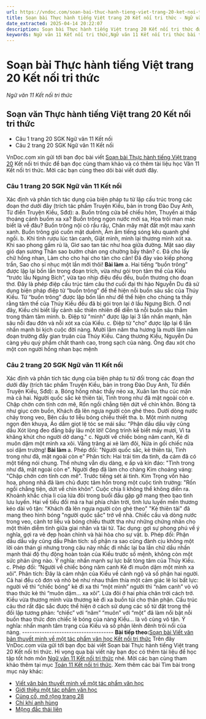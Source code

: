 ```yaml
---
url: https://vndoc.com/soan-bai-thuc-hanh-tieng-viet-trang-20-ket-noi-tri-thuc-304141
title: Soạn bài Thực hành tiếng Việt trang 20 Kết nối tri thức - Ngữ văn 11 Kết nối tri thức - VnDoc.com
date_extracted: 2025-04-14 20:22:07
description: Soạn bài Thực hành tiếng Việt trang 20 Kết nối tri thức được VnDoc.com sưu tầm và xin gửi tới bạn đọc cùng tham khảo nhé.
keywords: Ngữ văn 11 Kết nối tri thức,Ngữ văn 11 Kết nối tri thức bài thực hành tiếng việt trang 20,Soạn văn 11 Kết nối tri thức,văn 11 kết nối tri thức,soạn văn 11 kết nối tri thức với cuộc sống,ngữ văn 11 kết nối,Soạn bài Thực hành tiếng Việt trang 20 Kết nối tri thức,Soạn bài Thực hành tiếng Việt trang 20,Soạn bài Thực hành tiếng Việt,Thực hành tiếng Việt trang 20,Soạn văn Thực hành tiếng Việt trang 20
---
```


# Soạn bài Thực hành tiếng Việt trang 20 Kết nối tri thức
 _Ngữ văn 11 Kết nối tri thức_
## Soạn văn Thực hành tiếng Việt trang 20 Kết nối tri thức
  * Câu 1 trang 20 SGK Ngữ văn 11 Kết nối
  * Câu 2 trang 20 SGK Ngữ văn 11 Kết nối

VnDoc.com xin gửi tới bạn đọc bài viết [Soạn bài Thực hành tiếng Việt trang 20](<https://vndoc.com/soan-bai-thuc-hanh-tieng-viet-trang-20-ket-noi-tri-thuc-304141>) Kết nối tri thức để bạn đọc cùng tham khảo và có thêm tài liệu học Văn 11 Kết nối tri thức. Mời các bạn cùng theo dõi bài viết dưới đây.
### Câu 1 trang 20 SGK Ngữ văn 11 Kết nối
Xác định và phân tích tác dụng của biện pháp tu từ lặp cấu trúc trong các đoạn thơ dưới đây \(trích tác phẩm Truyện Kiều, bản in trong Đào Duy Anh, Từ điển Truyện Kiều, Sđd\):
a.
Buồn trông cửa bể chiều hôm,
Thuyền ai thấp thoáng cánh buồm xa xa?
Buồn trông ngọn nước mới sa,
Hoa trôi man mác biết là về đâu?
Buồn trông nội cỏ rầu rầu,
Chân mây mặt đất một màu xanh xanh.
Buồn trông gió cuốn mặt duềnh,
Ầm ầm tiếng sóng kêu quanh ghế ngồi.
b.
Khi tỉnh rượu lúc tàn canh,
Giật mình, mình lại thương mình xót xa.
Khi sao phong gấm rủ là,
Gìơ sao tan tác như hoa giữa đường.
Mặt sao dày gió dạn sương
Thân sao bướm chán ong chường bấy thân?
c.
Đã cho lấy chữ hồng nhan,
Làm cho cho hại cho tàn cho cân\!
Đã đày vào kiếp phong trần,
Sao cho sỉ nhục một lần mới thôi\!
**Bài làm**
a. Hai tiếng “buồn trông” được lặp lại bốn lần trong đoạn trích, vừa như gói trọn tâm thế của Kiều “trước lầu Ngưng Bích”, vừa tạo nhịp điệu đều đều, buồn thương cho đoạn thơ. Đây là phép điệp cấu trúc tám câu thơ cuối đại thi hào Nguyễn Du đã sử dụng biện pháp điệp từ “buồn trông” để thể hiện nỗi buồn sâu sắc của Thúy Kiều. Từ “buồn trông” được lặp bốn lần như để thể hiện cho chúng ta thấy rằng tâm thế của Thúy Kiều đều đã bị gói trọn lại ở lầu Ngưng Bích. Ở nơi đây, Kiều chỉ biết lấy cảnh sắc thiên nhiên để diễn tả nỗi buồn sâu thẳm trong thâm tâm mình.
b. Điệp từ "mình" được lặp lại 3 lần nhấn mạnh, hằn sâu nỗi đau đớn và nỗi xót xa của Kiều.
c. Điệp từ "cho" được lặp lại 6 lần nhấn mạnh bi kịch cuộc đời nàng. Mười lăm năm tha hương là mười lăm năm đoạn trường đầy gian truân của Thúy Kiều. Càng thương Kiều, Nguyễn Du càng yêu quý phẩm chất thanh cao, trong sạch của nàng. Ông đau xót cho một con người hồng nhan bạc mệnh
### Câu 2 trang 20 SGK Ngữ văn 11 Kết nối
Xác định và phân tích tác dụng của biện pháp tu từ đối trong các đoạn thơ dưới đây \(trích tác phẩm Truyện Kiều, bản in trong Đào Duy Anh, Từ điển Truyện Kiều, Sđd\):
a.
Bóng hồng nhác thấy nẻo xa,
Xuân lan thu cúc mặn mà cả hai.
Người quốc sắc kẻ thiên tài,
Tình trong như đã mặt ngoài còn e.
Chập chờn cơn tỉnh cơn mê,
Rốn ngồi chẳng tiện dứt về chỉn khôn.
Bóng tà như giục cơn buồn,
Khách đà lên ngựa người còn ghé theo.
Dưới dòng nước chảy trong veo,
Bên cầu tơ liễu bóng chiều thiết tha.
b.
Một mình nương ngọn đèn khuya,
Áo dầm giọt lệ tóc se mái sầu:
"Phận dầu dầu vậy cũng dầu
Xót lòng đeo đẳng bấy lâu một lời\!
Công trình kể biết mấy mươi,
Vì ta khăng khút cho người dở dang."
c.
Người về chiếc bóng năm canh,
Kẻ đi muôn dặm một mình xa xôi.
Vầng trăng ai xẻ làm đôi,
Nửa in gối chiếc nửa soi dặm trường\!
**Bài làm**
a. Phép đối:
"Người quốc sắc, kẻ thiên tài,
Tình trong như đã, mặt ngoài còn e"
Phân tích: Hai trái tim đa tình, đa cảm đã có một tiếng nói chung. Thế nhưng vẫn dịu dàng, e ấp và kín đáo: "Tình trong như đã, mặt ngoài còn e". Người đẹp đã làm cho chàng Kim choáng váng: "Chập chờn cơn tỉnh cơn mê". Trước tiếng sét ái tình. Kim Trọng vốn hào hoa, phong nhã đã làm chủ được tâm hồn trong một cuộc tình trường: "Rốn ngồi chẳng tiện, dứt về chỉn khôn". Cuộc chia li không thể không diễn ra. Khoảnh khắc chia li của lứa đôi trong buổi đầu gặp gỡ mang theo bao tình lưu luyến. Hai vế tiểu đối mà ra hai phía chân trời, tình lưu luyến mến thương kéo dài vô tận:
"Khách đà lên ngựa người còn ghé theo"
"Kẻ thiên tài" đã mang theo hình bóng "người quốc sắc" trở về nhà. Chiếc cầu và dòng nước trong veo, cành tơ liễu và bóng chiều thướt tha như những chứng nhân cho một thiên diễm tình giữa giai nhân và tài tử.
Tác dụng: gợi sự phong phú về ý nghĩa, gợi ra vẻ đẹp hoàn chỉnh và hài hòa cho sự vật.
b. Phép đối: Phận dầu dầu vậy cũng dầu
Phân tích: số phận ra sao cũng đành cịu không một lời oán thán gì nhưng trong câu này nhắc đi nhắc lại ba lần chữ dầu nhấn mạnh thái độ thụ động hoàn toàn của Kiều trước số mệnh, không còn một sức phản ứng nào.
Ý nghĩa: nhấn mạnh sự lực bất tòng tâm của Thúy Kiều.
c. Phép đối:
“Người về chiếc bóng năm canh
Kẻ đi muôn dặm một mình xa xôi”.
Phân tích: Đây là cảm nhận của Kiều về cảnh ngộ và số phận hai người. Cả hai đều cô đơn và nhỏ bé như nhau thấm thía một cảm giác lẻ loi bất lực: người về thì “chiếc bóng” kẻ đi xa thì “một mình” người thì “năm canh” vò võ thao thức kẻ thì “muôn dặm… xa xôi”. Lứa đôi ở hai phía chân trời cách trở. Kiều vừa thương mình vừa thương kẻ đi xa buồn tủi cho thân phận. Cấu trúc câu thơ rất đặc sắc được thể hiện ở cách sử dụng các số từ đặt trong thế đối lập tương phản: “chiếc” với “năm” “muôn” với “một” đã làm nổi bật nỗi buồn thao thức đơn chiếc lẻ bóng của nàng Kiều… là vô cùng vô tận.
Ý nghĩa: nhấn mạnh tâm trạng của Kiều và số phận lênh đênh trôi nổi của nàng.
\-------------------------------------
**Bài tiếp theo:**[Soạn bài Viết văn bản thuyết minh về một tác phẩm văn học Kết nối tri thức](<https://vndoc.com/soan-bai-viet-van-ban-thuyet-minh-ve-mot-tac-pham-van-hoc-ket-noi-tri-thuc-304142>)
Trên đây VnDoc.com vừa gửi tới bạn đọc bài viết Soạn bài Thực hành tiếng Việt trang 20 Kết nối tri thức. Hi vọng qua bài viết này bạn đọc có thêm tài liệu để học tập tốt hơn môn [Ngữ văn 11 Kết nối tri thức](<https://vndoc.com/ngu-van-11-ket-noi-tri-thuc>) nhé. Mời các bạn cùng tham khảo thêm tại mục [Toán 11 Kết nối tri thức](<https://vndoc.com/toan-11-ket-noi-tri-thuc>).
Xem thêm các bài Tìm bài trong mục này khác:
  * [Viết văn bản thuyết minh về một tác phẩm văn học](</soan-bai-viet-van-ban-thuyet-minh-ve-mot-tac-pham-van-hoc-ket-noi-tri-thuc-304142>)
  * [Giới thiệu một tác phẩm văn học](</soan-bai-gioi-thieu-mot-tac-pham-van-hoc-ket-noi-tri-thuc-304192>)
  * [Củng cố, mở rộng trang 28](</soan-bai-cung-co-mo-rong-trang-28-ket-noi-tri-thuc-304194>)
  * [Chí khí anh hùng](</soan-bai-chi-khi-anh-hung-ket-noi-tri-thuc-304199>)
  * [Mộng đắc thái liên](</soan-bai-mong-dac-thai-lien-ket-noi-tri-thuc-304203>)

